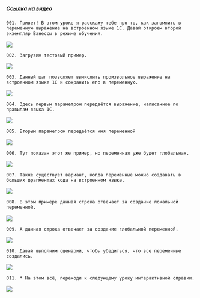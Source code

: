 ﻿##### [Ссылка на видео](https://youtu.be/Wy1-Ux7t8hQ)

	001. Привет! В этом уроке я расскажу тебе про то, как запомнить в переменную выражение на встроенном языке 1С. Давай откроем второй экземпляр Ванессы в режиме обучения.

![](https://vanessa-files.do.bit-erp.ru/Doc/1.2.040.1/MD/Глава08/images/000_КакЗапомнитьВПеременнуюВыражениеНаВстроенномЯзыке.png)

	002. Загрузим тестовый пример.

![](https://vanessa-files.do.bit-erp.ru/Doc/1.2.040.1/MD/Глава08/images/004_КакЗапомнитьВПеременнуюВыражениеНаВстроенномЯзыке.png)

	003. Данный шаг позволяет вычислить произвольное выражение на встроенном языке 1С и сохранить его в переменную.

![](https://vanessa-files.do.bit-erp.ru/Doc/1.2.040.1/MD/Глава08/images/007_КакЗапомнитьВПеременнуюВыражениеНаВстроенномЯзыке.png)

	004. Здесь первым параметром передаётся выражение, написанное по правилам языка 1С.

![](https://vanessa-files.do.bit-erp.ru/Doc/1.2.040.1/MD/Глава08/images/012_КакЗапомнитьВПеременнуюВыражениеНаВстроенномЯзыке.png)

	005. Вторым параметром передаётся имя переменной

![](https://vanessa-files.do.bit-erp.ru/Doc/1.2.040.1/MD/Глава08/images/017_КакЗапомнитьВПеременнуюВыражениеНаВстроенномЯзыке.png)

	006. Тут показан этот же пример, но переменная уже будет глобальная.

![](https://vanessa-files.do.bit-erp.ru/Doc/1.2.040.1/MD/Глава08/images/022_КакЗапомнитьВПеременнуюВыражениеНаВстроенномЯзыке.png)

	007. Также существует вариант, когда переменные можно создавать в больших фрагментах кода на встроенном языке.

![](https://vanessa-files.do.bit-erp.ru/Doc/1.2.040.1/MD/Глава08/images/027_КакЗапомнитьВПеременнуюВыражениеНаВстроенномЯзыке.png)

	008. В этом примере данная строка отвечает за создание локальной переменной.

![](https://vanessa-files.do.bit-erp.ru/Doc/1.2.040.1/MD/Глава08/images/032_КакЗапомнитьВПеременнуюВыражениеНаВстроенномЯзыке.png)

	009. А данная строка отвечает за создание глобальной переменной.

![](https://vanessa-files.do.bit-erp.ru/Doc/1.2.040.1/MD/Глава08/images/037_КакЗапомнитьВПеременнуюВыражениеНаВстроенномЯзыке.png)

	010. Давай выполним сценарий, чтобы убедиться, что все переменные создались.

![](https://vanessa-files.do.bit-erp.ru/Doc/1.2.040.1/MD/Глава08/images/042_КакЗапомнитьВПеременнуюВыражениеНаВстроенномЯзыке.png)

	011. * На этом всё, переходи к следующему уроку интерактивной справки.

![](https://vanessa-files.do.bit-erp.ru/Doc/1.2.040.1/MD/Глава08/images/043_КакЗапомнитьВПеременнуюВыражениеНаВстроенномЯзыке.png)
